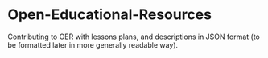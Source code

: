 Open-Educational-Resources
==========================

Contributing to OER with lessons plans, and descriptions in JSON format (to be formatted later in more generally readable way).
